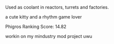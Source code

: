 Used as coolant in reactors, turrets and factories.




a cute kitty and a rhythm game lover

Phigros Ranking Score: 14.82

workin on my mindustry mod project uwu
